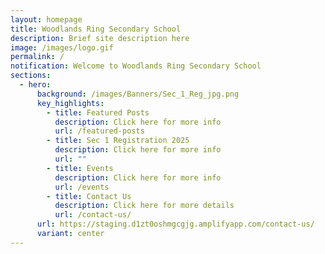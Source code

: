 ```yaml
---
layout: homepage
title: Woodlands Ring Secondary School
description: Brief site description here
image: /images/logo.gif
permalink: /
notification: Welcome to Woodlands Ring Secondary School
sections:
  - hero:
      background: /images/Banners/Sec_1_Reg_jpg.png
      key_highlights:
        - title: Featured Posts
          description: Click here for more info
          url: /featured-posts
        - title: Sec 1 Registration 2025
          description: Click here for more info
          url: ""
        - title: Events
          description: Click here for more info
          url: /events
        - title: Contact Us
          description: Click here for more details
          url: /contact-us/
      url: https://staging.d1zt0oshmgcgjg.amplifyapp.com/contact-us/
      variant: center
---
```

